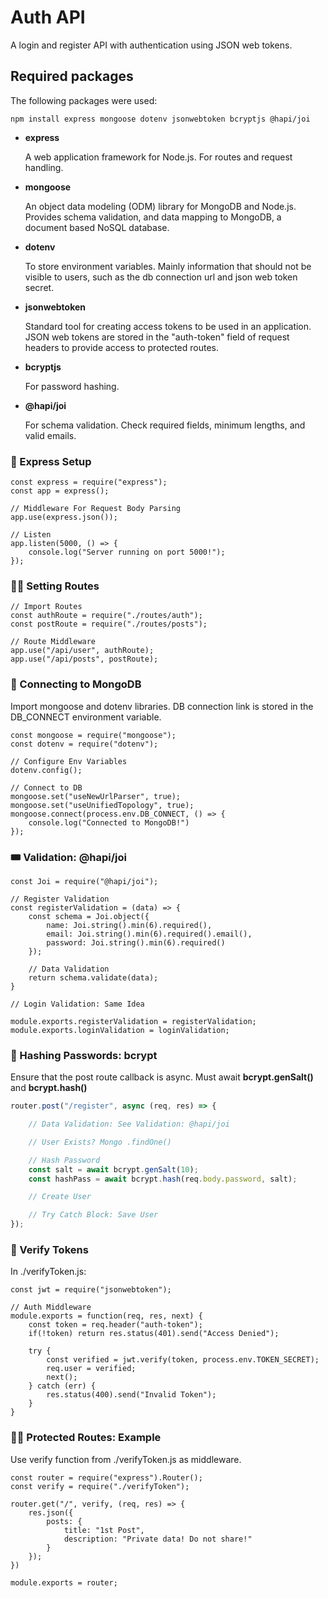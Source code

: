 # Auth API

A login and register API with authentication using JSON web tokens.

## Required packages

The following packages were used:

```
npm install express mongoose dotenv jsonwebtoken bcryptjs @hapi/joi
```

* **express**
  
  A web application framework for Node.js. For routes and request handling.
* **mongoose**
  
  An object data modeling (ODM) library for MongoDB and Node.js. 
  Provides schema validation, and data mapping to MongoDB, a document based NoSQL database.
* **dotenv**
  
  To store environment variables. Mainly information that should not be visible to users, 
  such as the db connection url and json web token secret.
* **jsonwebtoken**
  
  Standard tool for creating access tokens to be used in an application. JSON web tokens are
  stored in the "auth-token" field of request headers to provide access to protected routes.
* **bcryptjs**
  
  For password hashing. 
* **@hapi/joi**

  For schema validation. Check required fields, minimum lengths, and valid emails.

### 💨 Express Setup

```
const express = require("express");
const app = express();

// Middleware For Request Body Parsing
app.use(express.json());

// Listen
app.listen(5000, () => {
    console.log("Server running on port 5000!");
});
```


### 🏄‍♂️ Setting Routes

```
// Import Routes
const authRoute = require("./routes/auth");
const postRoute = require("./routes/posts");

// Route Middleware
app.use("/api/user", authRoute);
app.use("/api/posts", postRoute);
```


### 💽 Connecting to MongoDB

Import mongoose and dotenv libraries. DB connection link is stored in the DB_CONNECT environment variable.

```
const mongoose = require("mongoose");
const dotenv = require("dotenv");

// Configure Env Variables
dotenv.config();

// Connect to DB
mongoose.set("useNewUrlParser", true);
mongoose.set("useUnifiedTopology", true);
mongoose.connect(process.env.DB_CONNECT, () => {
    console.log("Connected to MongoDB!")
});
```


### 🎟 Validation: @hapi/joi

```
const Joi = require("@hapi/joi");

// Register Validation
const registerValidation = (data) => {
    const schema = Joi.object({
        name: Joi.string().min(6).required(),
        email: Joi.string().min(6).required().email(),
        password: Joi.string().min(6).required()
    });

    // Data Validation
    return schema.validate(data);
}

// Login Validation: Same Idea

module.exports.registerValidation = registerValidation;
module.exports.loginValidation = loginValidation;
```


### 🔐 Hashing Passwords: bcrypt

Ensure that the post route callback is async. Must await **bcrypt.genSalt()** and **bcrypt.hash()**

```javascript
router.post("/register", async (req, res) => {

    // Data Validation: See Validation: @hapi/joi

    // User Exists? Mongo .findOne()

    // Hash Password
    const salt = await bcrypt.genSalt(10);
    const hashPass = await bcrypt.hash(req.body.password, salt);

    // Create User

    // Try Catch Block: Save User
});

```


### 👛 Verify Tokens

In ./verifyToken.js:

```
const jwt = require("jsonwebtoken");

// Auth Middleware
module.exports = function(req, res, next) {
    const token = req.header("auth-token");
    if(!token) return res.status(401).send("Access Denied");
    
    try {
        const verified = jwt.verify(token, process.env.TOKEN_SECRET);
        req.user = verified;
        next();
    } catch (err) {
        res.status(400).send("Invalid Token");
    }
}
```


### 💂‍♂️ Protected Routes: Example

Use verify function from ./verifyToken.js as middleware.

```
const router = require("express").Router();
const verify = require("./verifyToken");

router.get("/", verify, (req, res) => {
    res.json({ 
        posts: {
            title: "1st Post",
            description: "Private data! Do not share!"
        }
    });
})

module.exports = router;
```